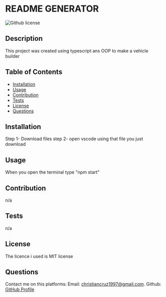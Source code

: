 
  # README GENERATOR
  ![Github license](http://img.shield.io/badge/license-MIT-blue.svg)

## Description
This project was created using typescript ans OOP to make a vehicle builder

## Table of Contents
- [Installation](#installation)
- [Usage](#usage)
- [Contribution](#contribution)
- [Tests](#tests)
- [License](#license)
- [Questions](#questions)


## Installation

Step 1- Download files
step 2- open vscode using that file you just download 

## Usage

When you open the terminal type "npm start"

## Contribution
n/a

## Tests
n/a

## License
The licence i used is MIT license

## Questions
Contact me on this platforms:
Email: [christiancruz1997@gmail.com](mailto:christiancruz1997@gmail.com). 
Github: [GitHub Profile](https://github.com/Heartless117)